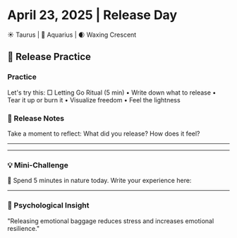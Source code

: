 # April 23, 2025 | Release Day
☀️ Taurus | 🌙 Aquarius | 🌒 Waxing Crescent

## 🌱 Release Practice

### Practice
Let's try this:
□ Letting Go Ritual (5 min)
  • Write down what to release
  • Tear it up or burn it
  • Visualize freedom
  • Feel the lightness

### 📝 Release Notes
Take a moment to reflect:
What did you release? How does it feel?
_______________________
_______________________

### 💡 Mini-Challenge
🍃 Spend 5 minutes in nature today. Write your experience here:
_______________________

### 💫 Psychological Insight
"Releasing emotional baggage reduces stress and increases emotional resilience." 